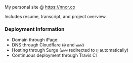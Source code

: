 My personal site @ https://nnor.co

Includes resume, transcript, and project overview.

### Deployment Information

* Domain through iPage
* DNS through Cloudflare (`@` and `www`)
* Hosting through Surge (`www` redirected to `@` automatically)
* Continuous deployment through Travis CI
